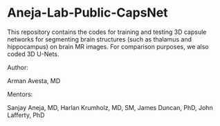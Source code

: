 # Aneja-Lab-Public-CapsNet

This repository contains the codes for training and testing 3D capsule networks for segmenting brain structures (such as thalamus and hippocampus)
on brain MR images. For comparison purposes, we also coded 3D U-Nets.


Author:

Arman Avesta, MD

Mentors:

Sanjay Aneja, MD,
Harlan Krumholz, MD, SM, 
James Duncan, PhD,
John Lafferty, PhD
